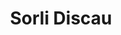 ---
title: "Sorli Discau"
url: /barcelona/sorli-discau-carrer-de-la-mare-de-deu-de-port/
shop: supermercado
---